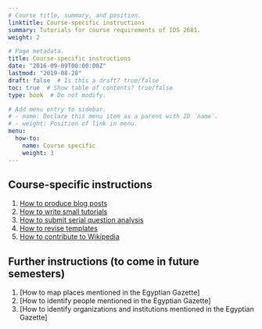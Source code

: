 ```yaml
---
# Course title, summary, and position.
linktitle: Course-specific instructions
summary: Tutorials for course requirements of IDS 2681.
weight: 2

# Page metadata.
title: Course-specific instructions
date: "2016-09-09T00:00:00Z"
lastmod: "2019-08-28"
draft: false  # Is this a draft? true/false
toc: true  # Show table of contents? true/false
type: book  # Do not modify.

# Add menu entry to sidebar.
# - name: Declare this menu item as a parent with ID `name`.
# - weight: Position of link in menu.
menu:
  how-to:
    name: Course specific
    weight: 3
---
```


## Course-specific instructions

1. [How to produce blog posts](blogging-instructions)
2. [How to write small tutorials](tutorials-instructions)
3. [How to submit serial question analysis](serial-question-instructions)
4. [How to revise templates](data-revision-instructions)
5. [How to contribute to Wikipedia](wikipedia-instructions)

## Further instructions (to come in future semesters)

1. [How to map places mentioned in the Egyptian Gazette]
2. [How to identify people mentioned in the Egyptian Gazette]
3. [How to identify organizations and institutions mentioned in the Egyptian Gazette]